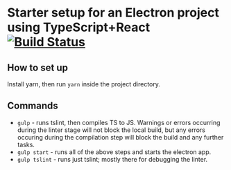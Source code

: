 # Starter setup for an Electron project using TypeScript+React [![Build Status](https://travis-ci.org/olfilato/electron-ts-react-setup.svg?branch=master)](https://travis-ci.org/olfilato/electron-ts-react-setup)

## How to set up

Install yarn, then run ```yarn``` inside the project directory.

## Commands

* ```gulp``` - runs tslint, then compiles TS to JS. Warnings or errors occurring during the linter stage will not block the local build, but any errors occuring during the compilation step will block the build and any further tasks.
* ```gulp start``` - runs all of the above steps and starts the electron app.
* ```gulp tslint``` - runs just tslint; mostly there for debugging the linter.

